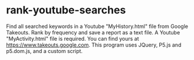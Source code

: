 # rank-youtube-searches
Find all searched keywords in a Youtube "MyHistory.html" file from Google Takeouts. Rank by frequency and save a report as a text file. A Youtube "MyActivity.html" file is required. You can find yours at https://www.takeouts.google.com. This program uses JQuery, P5.js and p5.dom.js, and a custom script.


